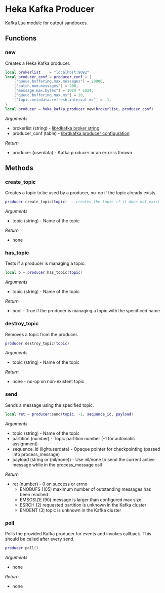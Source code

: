 # Heka Kafka Producer

Kafka Lua module for output sandboxes.

## Functions

### new

Creates a Heka Kafka producer.

```lua
local brokerlist    = "localhost:9092"
local producer_conf = producer_conf = {
    ["queue.buffering.max.messages"] = 20000,
    ["batch.num.messages"] = 200,
    ["message.max.bytes"] = 1024 * 1024,
    ["queue.buffering.max.ms"] = 10,
    ["topic.metadata.refresh.interval.ms"] = -1,
}
local producer = heka_kafka_producer.new(brokerlist, producer_conf)

```

*Arguments*
* brokerlist (string) - [librdkafka broker string](https://github.com/edenhill/librdkafka/blob/master/src/rdkafka.h#L2205)
* producer_conf (table) - [librdkafka producer configuration](https://github.com/edenhill/librdkafka/blob/master/CONFIGURATION.md#global-configuration-properties)

*Return*
* producer (userdata) - Kafka producer or an error is thrown

## Methods

### create_topic

Creates a topic to be used by a producer, no-op if the topic already exists.

```lua
producer:create_topic(topic) -- creates the topic if it does not exist

```

*Arguments*
* topic (string) - Name of the topic

*Return*
* none


### has_topic

Tests if a producer is managing a topic.

```lua
local b = producer:has_topic(topic)

```

*Arguments*
* topic (string) - Name of the topic

*Return*
* bool - True if the producer is managing a topic with the specificed name


### destroy_topic

Removes a topic from the producer.

```lua
producer:destroy_topic(topic)

```

*Arguments*
* topic (string) - Name of the topic

*Return*
* none - no-op on non-existent topic


### send

Sends a message using the specified topic.

```lua
local ret = producer:send(topic, -1, sequence_id, payload)

```

*Arguments*
* topic (string) - Name of the topic
* partition (number) - Topic partition number (-1 for automatic assignment)
* sequence_id (lightuserdata) - Opaque pointer for checkpointing (passed into process_message)
* payload (string or (nil/none)) - Use nil/none to send the current active message while in
  the process_message call

*Return*
* ret (number) - 0 on success or errno
  - ENOBUFS (105) maximum number of outstanding messages has been reached
  - EMSGSIZE (90) message is larger than configured max size
  - ESRCH (2) requested partition is unknown in the Kafka cluster
  - ENOENT (3) topic is unknown in the Kafka cluster

### poll

Polls the provided Kafka producer for events and invokes callback.  This should
be called after every send.

```lua
producer:poll()

```

*Arguments*
* none

*Return*
* none 

